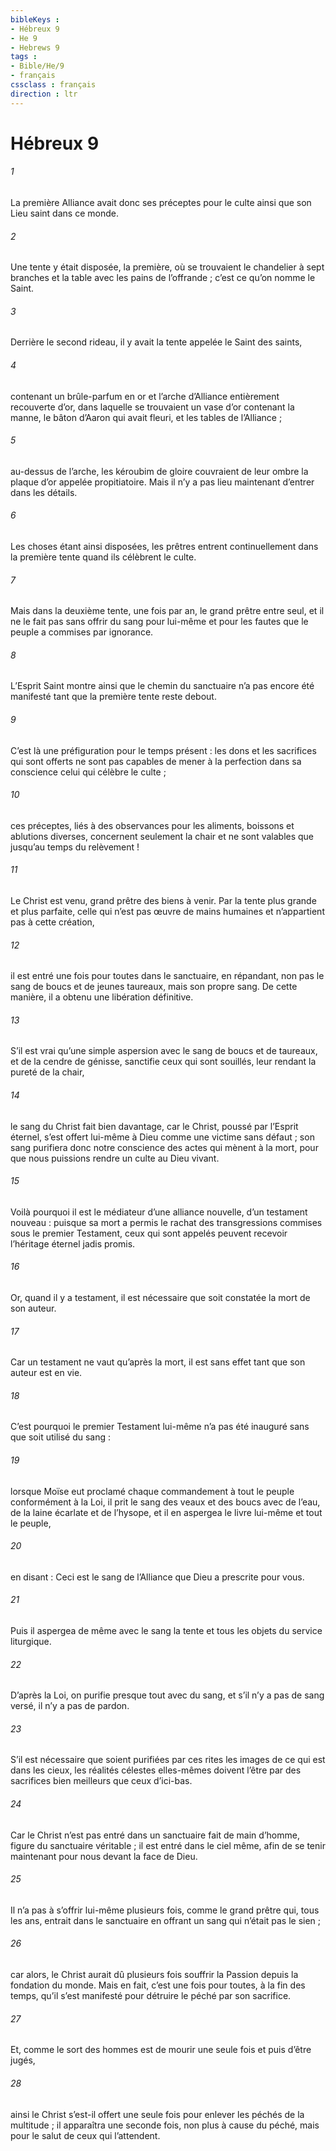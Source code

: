 ```yaml
---
bibleKeys : 
- Hébreux 9
- He 9
- Hebrews 9
tags : 
- Bible/He/9
- français
cssclass : français
direction : ltr
---
```


# Hébreux 9

###### 1
La première Alliance avait donc ses préceptes pour le culte ainsi que son Lieu saint dans ce monde.
###### 2
Une tente y était disposée, la première, où se trouvaient le chandelier à sept branches et la table avec les pains de l’offrande ; c’est ce qu’on nomme le Saint.
###### 3
Derrière le second rideau, il y avait la tente appelée le Saint des saints,
###### 4
contenant un brûle-parfum en or et l’arche d’Alliance entièrement recouverte d’or, dans laquelle se trouvaient un vase d’or contenant la manne, le bâton d’Aaron qui avait fleuri, et les tables de l’Alliance ;
###### 5
au-dessus de l’arche, les kéroubim de gloire couvraient de leur ombre la plaque d’or appelée propitiatoire. Mais il n’y a pas lieu maintenant d’entrer dans les détails.
###### 6
Les choses étant ainsi disposées, les prêtres entrent continuellement dans la première tente quand ils célèbrent le culte.
###### 7
Mais dans la deuxième tente, une fois par an, le grand prêtre entre seul, et il ne le fait pas sans offrir du sang pour lui-même et pour les fautes que le peuple a commises par ignorance.
###### 8
L’Esprit Saint montre ainsi que le chemin du sanctuaire n’a pas encore été manifesté tant que la première tente reste debout.
###### 9
C’est là une préfiguration pour le temps présent : les dons et les sacrifices qui sont offerts ne sont pas capables de mener à la perfection dans sa conscience celui qui célèbre le culte ;
###### 10
ces préceptes, liés à des observances pour les aliments, boissons et ablutions diverses, concernent seulement la chair et ne sont valables que jusqu’au temps du relèvement !
###### 11
Le Christ est venu, grand prêtre des biens à venir. Par la tente plus grande et plus parfaite, celle qui n’est pas œuvre de mains humaines et n’appartient pas à cette création,
###### 12
il est entré une fois pour toutes dans le sanctuaire, en répandant, non pas le sang de boucs et de jeunes taureaux, mais son propre sang. De cette manière, il a obtenu une libération définitive.
###### 13
S’il est vrai qu’une simple aspersion avec le sang de boucs et de taureaux, et de la cendre de génisse, sanctifie ceux qui sont souillés, leur rendant la pureté de la chair,
###### 14
le sang du Christ fait bien davantage, car le Christ, poussé par l’Esprit éternel, s’est offert lui-même à Dieu comme une victime sans défaut ; son sang purifiera donc notre conscience des actes qui mènent à la mort, pour que nous puissions rendre un culte au Dieu vivant.
###### 15
Voilà pourquoi il est le médiateur d’une alliance nouvelle, d’un testament nouveau : puisque sa mort a permis le rachat des transgressions commises sous le premier Testament, ceux qui sont appelés peuvent recevoir l’héritage éternel jadis promis.
###### 16
Or, quand il y a testament, il est nécessaire que soit constatée la mort de son auteur.
###### 17
Car un testament ne vaut qu’après la mort, il est sans effet tant que son auteur est en vie.
###### 18
C’est pourquoi le premier Testament lui-même n’a pas été inauguré sans que soit utilisé du sang :
###### 19
lorsque Moïse eut proclamé chaque commandement à tout le peuple conformément à la Loi, il prit le sang des veaux et des boucs avec de l’eau, de la laine écarlate et de l’hysope, et il en aspergea le livre lui-même et tout le peuple,
###### 20
en disant :
Ceci est le sang de l’Alliance
que Dieu a prescrite pour vous.
###### 21
Puis il aspergea de même avec le sang la tente et tous les objets du service liturgique.
###### 22
D’après la Loi, on purifie presque tout avec du sang, et s’il n’y a pas de sang versé, il n’y a pas de pardon.
###### 23
S’il est nécessaire que soient purifiées par ces rites les images de ce qui est dans les cieux, les réalités célestes elles-mêmes doivent l’être par des sacrifices bien meilleurs que ceux d’ici-bas.
###### 24
Car le Christ n’est pas entré dans un sanctuaire fait de main d’homme, figure du sanctuaire véritable ; il est entré dans le ciel même, afin de se tenir maintenant pour nous devant la face de Dieu.
###### 25
Il n’a pas à s’offrir lui-même plusieurs fois, comme le grand prêtre qui, tous les ans, entrait dans le sanctuaire en offrant un sang qui n’était pas le sien ;
###### 26
car alors, le Christ aurait dû plusieurs fois souffrir la Passion depuis la fondation du monde. Mais en fait, c’est une fois pour toutes, à la fin des temps, qu’il s’est manifesté pour détruire le péché par son sacrifice.
###### 27
Et, comme le sort des hommes est de mourir une seule fois et puis d’être jugés,
###### 28
ainsi le Christ s’est-il offert une seule fois pour enlever les péchés de la multitude ; il apparaîtra une seconde fois, non plus à cause du péché, mais pour le salut de ceux qui l’attendent.
